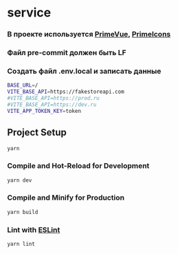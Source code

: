 # service

### В проекте используется [PrimeVue](https://primevue.org/), [PrimeIcons](https://primevue.org/icons/)

### Файл pre-commit должен быть LF
### Создать файл .env.local и записать данные

```sh
BASE_URL=/
VITE_BASE_API=https://fakestoreapi.com
#VITE_BASE_API=https://prod.ru
#VITE_BASE_API=https://dev.ru
VITE_APP_TOKEN_KEY=token
```

## Project Setup

```sh
yarn
```

### Compile and Hot-Reload for Development

```sh
yarn dev
```

### Compile and Minify for Production

```sh
yarn build
```

### Lint with [ESLint](https://eslint.org/)

```sh
yarn lint
```

